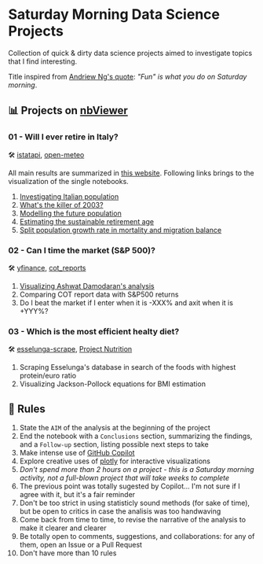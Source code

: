 # Saturday Morning Data Science Projects

Collection of quick & dirty data science projects aimed to investigate topics that I find interesting.

Title inspired from [Andriew Ng's quote](https://www.youtube.com/watch?v=733m6qBH-jI): *"Fun" is what you do on Saturday morning*.

## :bar_chart: Projects on [nbViewer](https://nbviewer.org/)

### 01 - Will I ever retire in Italy?

:hammer_and_wrench: [istatapi](https://github.com/Attol8/istatapi), [open-meteo](https://open-meteo.com/)

All main results are summarized in [this website](https://danieleongari.github.io/demographic_model_page/). Following links brings to the visualization of the single notebooks.

1. [Investigating Italian population](https://nbviewer.org/github/danieleongari/saturdaymorningdsprojects/blob/master/01_will_i_ever_retire_in_italy/1_investigating_italian_population.ipynb)
2. [What's the killer of 2003?](https://nbviewer.org/github/danieleongari/saturdaymorningdsprojects/blob/master/01_will_i_ever_retire_in_italy/2_whats_the_killer_of_2003.ipynb)
3. [Modelling the future population](https://nbviewer.org/github/danieleongari/saturdaymorningdsprojects/blob/master/01_will_i_ever_retire_in_italy/3_modelling_future_population.ipynb)
4. [Estimating the sustainable retirement age](https://nbviewer.org/github/danieleongari/saturdaymorningdsprojects/blob/master/01_will_i_ever_retire_in_italy/4_sustainable_retirement_age.ipynb)
5. [Split population growth rate in mortality and migration balance](https://nbviewer.org/github/danieleongari/saturdaymorningdsprojects/blob/master/01_will_i_ever_retire_in_italy/5_mortality_and_pgr.ipynb)

### 02 - Can I time the market (S&P 500)?

:hammer_and_wrench: [yfinance](https://github.com/ranaroussi/yfinance), [cot_reports](https://github.com/danieleongari/cot_reports) 

1. [Visualizing Ashwat Damodaran's analysis](https://nbviewer.org/github/danieleongari/saturdaymorningdsprojects/blob/master/02_sp500_timing/1_damodaran_analysis.ipynb)
2. Comparing COT report data with S&P500 returns
3. Do I beat the market if I enter when it is -XXX% and axit when it is +YYY%?

### 03 - Which is the most efficient healty diet? 

:hammer_and_wrench: [esselunga-scrape](https://github.com/limi7break/esselunga-scrape), [Project Nutrition](https://www.projectinvictus.it/libri/project-nutrition/)

1. Scraping Esselunga's database in search of the foods with highest protein/euro ratio
2. Visualizing Jackson-Pollock equations for BMI estimation


## :pushpin: Rules

1. State the `AIM` of the analysis at the beginning of the project
2. End the notebook with a `Conclusions` section, summarizing the findings, and a `Follow-up` section, listing possible next steps to take
3. Make intense use of [GitHub Copilot](https://github.com/features/copilot)
4. Explore creative uses of [plotly](https://plotly.com/python/) for interactive visualizations
5. *Don't spend more than 2 hours on a project - this is a Saturday morning activity, not a full-blown project that will take weeks to complete*
6. The previous point was totally sugested by Copilot... I'm not sure if I agree with it, but it's a fair reminder
7. Don't be too strict in using statisticly sound methods (for sake of time), but be open to critics in case the analisis was too handwaving
8. Come back from time to time, to revise the narrative of the analysis to make it clearer and clearer
9. Be totally open to comments, suggestions, and collaborations: for any of them, open an Issue or a Pull Request
10. Don't have more than 10 rules